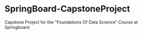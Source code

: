 # SpringBoard-CapstoneProject
Capstone Project for the "Foundations Of Data Science" Course at Springboard 
